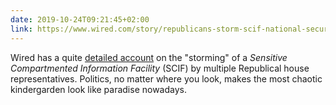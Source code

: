 ```yaml
---
date: 2019-10-24T09:21:45+02:00
link: https://www.wired.com/story/republicans-storm-scif-national-security-nightmare/
---
```


Wired has a quite [detailed
account](https://www.wired.com/story/republicans-storm-scif-national-security-nightmare/)
on the "storming" of a *Sensitive Compartmented Information Facility*
(SCIF) by multiple Republical house representatives. Politics, no
matter where you look, makes the most chaotic kindergarden look like
paradise nowadays.
